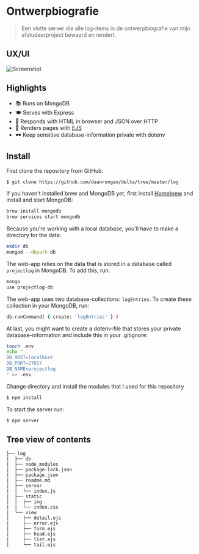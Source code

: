 # Ontwerpbiografie

> Een vlotte server die alle log-items in de ontwerpbiografie van mijn afstudeerproject bewaard en rendert.

## UX/UI

![Screenshot](https://imgur.com/99vBmGs.png)

## Highlights

- 📚 Runs on MongoDB
- 🍽 Serves with Express
- 🤖 Responds with HTML in browser and JSON over HTTP
- 📝 Renders pages with [EJS](http://ejs.co/)
- 🕶 Keep sensitive database-information private with dotenv

## Install

First clone the repository from GitHub:
``` git
$ git clone https://github.com/daanrongen/delta/tree/master/log
```

If you haven't installed brew and MongoDB yet, first install [Homebrew](https://brew.sh/) and install and start MongoDB:

```bash
brew install mongodb
brew services start mongodb
```

Because you're working with a local database, you'll have to make a directory for the data:

```bash
mkdir db
mongod --dbpath db
```
The web-app relies on the data that is stored in a database called `projectlog` in MongoDB. To add this, run:

``` bash
mongo
use projectlog-db
```

The web-app uses two database-collections: `logEntries`. To create these collection in your MongoDB, run:

``` bash
db.runCommand( { create: 'logEntries' } )
```

At last, you might want to create a dotenv-file that stores your private database-information and include this in your .gitignore:

``` bash
touch .env
echo "
DB_HOST=localhost
DB_PORT=27017
DB_NAME=projectlog
" >> .env
```

Change directory and install the modules that I used for this repository
``` bash
$ npm install
```

To start the server run:
``` bash
$ npm server
```

## Tree view of contents

``` note
├── log
|  ├── db
|  ├── node_modules
|  ├── package-lock.json
|  ├── package.json
|  ├── readme.md
|  ├── server
|  |  └── index.js
|  ├── static
|  |  ├── img
|  |  └── index.css
|  └── view
|     ├── detail.ejs
|     ├── error.ejs
|     ├── form.ejs
|     ├── head.ejs
|     ├── list.ejs
|     └── tail.ejs
```
